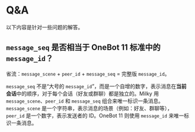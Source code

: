 # Q&A

以下内容是针对一些问题的解答。

## `message_seq` 是否相当于 OneBot 11 标准中的 `message_id`？

省流：`message_scene` + `peer_id` + `message_seq` = 完整版 `message_id`。

`message_seq` 不是“大号的 `message_id`”，而是一个自增的数字，表示消息在**当前会话**中的顺序，对于每个会话（好友或群聊）都是独立的。Milky 用 `message_scene`、`peer_id` 和 `message_seq` 组合来唯一标识一条消息。`message_scene` 是一个字符串，表示消息的场景（例如：好友、群聊等），`peer_id` 是一个数字，表示发送者的 ID。OneBot 11 则使用 `message_id` 来唯一标识一条消息。
